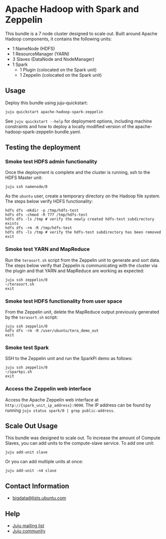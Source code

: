 # Apache Hadoop with Spark and Zeppelin

This bundle is a 7 node cluster designed to scale out. Built around Apache
Hadoop components, it contains the following units:

  * 1 NameNode (HDFS)
  * 1 ResourceManager (YARN)
  * 3 Slaves (DataNode and NodeManager)
  * 1 Spark
    - 1 Plugin (colocated on the Spark unit)
    - 1 Zeppelin (colocated on the Spark unit)


## Usage

Deploy this bundle using juju-quickstart:

    juju quickstart apache-hadoop-spark-zeppelin

See `juju quickstart --help` for deployment options, including machine
constraints and how to deploy a locally modified version of the
apache-hadoop-spark-zeppelin bundle.yaml.


## Testing the deployment

### Smoke test HDFS admin functionality

Once the deployment is complete and the cluster is running, ssh to the HDFS
Master unit:

    juju ssh namenode/0

As the `ubuntu` user, create a temporary directory on the Hadoop file system.
The steps below verify HDFS functionality:

    hdfs dfs -mkdir -p /tmp/hdfs-test
    hdfs dfs -chmod -R 777 /tmp/hdfs-test
    hdfs dfs -ls /tmp # verify the newly created hdfs-test subdirectory exists
    hdfs dfs -rm -R /tmp/hdfs-test
    hdfs dfs -ls /tmp # verify the hdfs-test subdirectory has been removed
    exit


### Smoke test YARN and MapReduce

Run the `terasort.sh` script from the Zeppelin unit to generate and sort data. The
steps below verify that Zeppelin is communicating with the cluster via the plugin
and that YARN and MapReduce are working as expected:

    juju ssh zeppelin/0
    ~/terasort.sh
    exit


### Smoke test HDFS functionality from user space

From the Zeppelin unit, delete the MapReduce output previously generated by the
`terasort.sh` script:

    juju ssh zeppelin/0
    hdfs dfs -rm -R /user/ubuntu/tera_demo_out
    exit


### Smoke test Spark

SSH to the Zeppelin unit and run the SparkPi demo as follows:

    juju ssh zeppelin/0
    ~/sparkpi.sh
    exit


### Access the Zeppelin web interface

Access the Apache Zeppelin web interface at
`http://{spark_unit_ip_address}:9090`. The IP address can be found by running
`juju status spark/0 | grep public-address`.


## Scale Out Usage

This bundle was designed to scale out. To increase the amount of Compute
Slaves, you can add units to the compute-slave service. To add one unit:

    juju add-unit slave

Or you can add multiple units at once:

    juju add-unit -n4 slave


## Contact Information

- <bigdata@lists.ubuntu.com>


## Help

- [Juju mailing list](https://lists.ubuntu.com/mailman/listinfo/juju)
- [Juju community](https://jujucharms.com/community)
